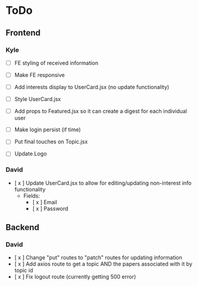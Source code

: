 # ToDo

## Frontend

### Kyle
-   [ ] FE styling of received information
-   [ ] Make FE responsive
-   [ ] Add interests display to UserCard.jsx (no update functionality)
-   [ ] Style UserCard.jsx
-   [ ] Add props to Featured.jsx so it can create a digest for each individual user
-   [ ] Make login persist (if time)
-   [ ] Put final touches on Topic.jsx
-   [ ] Update Logo


### David
-   [ x ] Update UserCard.jsx to allow for editing/updating non-interest info functionality
    - Fields:
        - [ x ] Email
        - [ x ] Password

## Backend

### David
-   [ x ] Change "put" routes to "patch" routes for updating information
-   [ x ] Add axios route to get a topic AND the papers associated with it by topic id
-   [ x ] Fix logout route (currently getting 500 error)